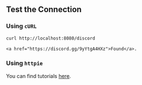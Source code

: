 
## Test the Connection
### Using `cURL`
```sh
curl http://localhost:8080/discord
```

```
<a href="https://discord.gg/9yYtgA4HXz">Found</a>.
```

### Using `httpie`
You can find tutorials [here](https://httpie.io/).
